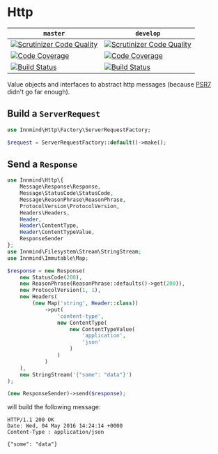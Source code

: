 # Http

| `master` | `develop` |
|----------|-----------|
| [![Scrutinizer Code Quality](https://scrutinizer-ci.com/g/Innmind/Http/badges/quality-score.png?b=master)](https://scrutinizer-ci.com/g/Innmind/Http/?branch=master) | [![Scrutinizer Code Quality](https://scrutinizer-ci.com/g/Innmind/Http/badges/quality-score.png?b=develop)](https://scrutinizer-ci.com/g/Innmind/Http/?branch=develop) |
| [![Code Coverage](https://scrutinizer-ci.com/g/Innmind/Http/badges/coverage.png?b=master)](https://scrutinizer-ci.com/g/Innmind/Http/?branch=master) | [![Code Coverage](https://scrutinizer-ci.com/g/Innmind/Http/badges/coverage.png?b=develop)](https://scrutinizer-ci.com/g/Innmind/Http/?branch=develop) |
| [![Build Status](https://scrutinizer-ci.com/g/Innmind/Http/badges/build.png?b=master)](https://scrutinizer-ci.com/g/Innmind/Http/build-status/master) | [![Build Status](https://scrutinizer-ci.com/g/Innmind/Http/badges/build.png?b=develop)](https://scrutinizer-ci.com/g/Innmind/Http/build-status/develop) |

Value objects and interfaces to abstract http messages (because [PSR7](https://github.com/php-fig/http-message) didn't go far enough).

## Build a `ServerRequest`

```php
use Innmind\Http\Factory\ServerRequestFactory;

$request = ServerRequestFactory::default()->make();
```

## Send a `Response`

```php
use Innmind\Http\{
    Message\Response\Response,
    Message\StatusCode\StatusCode,
    Message\ReasonPhrase\ReasonPhrase,
    ProtocolVersion\ProtocolVersion,
    Headers\Headers,
    Header,
    Header\ContentType,
    Header\ContentTypeValue,
    ResponseSender
};
use Innmind\Filesystem\Stream\StringStream;
use Innmind\Immutable\Map;

$response = new Response(
    new StatusCode(200),
    new ReasonPhrase(ReasonPhrase::defaults()->get(200)),
    new ProtocolVersion(1, 1),
    new Headers(
        (new Map('string', Header::class))
            ->put(
                'content-type',
                new ContentType(
                    new ContentTypeValue(
                        'application',
                        'json'
                    )
                )
            )
    ),
    new StringStream('{"some": "data"}')
);

(new ResponseSender)->send($response);
```

will build the following message:

```
HTTP/1.1 200 OK
Date: Wed, 04 May 2016 14:24:14 +0000
Content-Type : application/json

{"some": "data"}
```
